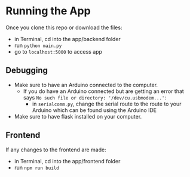 # Running the App

Once you clone this repo or download the files: 
- in Terminal, cd into the app/backend folder
- run `python main.py`
- go to `localhost:5000` to access app

## Debugging
- Make sure to have an Arduino connected to the computer.
  + If you do have an Arduino connected but are getting an error that says `No such file or directory: '/dev/cu.usbmodem...'`:
    - in `serialcomm.py`, change the serial route to the route to your Arduino which can be found using the Arduino IDE
- Make sure to have flask installed on your computer. 

## Frontend 

If any changes to the frontend are made:
- in Terminal, cd into the app/frontend folder
- run `npm run build`
